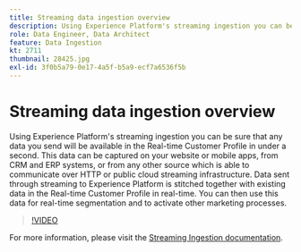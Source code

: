 ```yaml
---
title: Streaming data ingestion overview
description: Using Experience Platform's streaming ingestion you can be sure that any data you send will be available in the Real-time Customer Profile in under a second. This data can be captured on your website or mobile apps, from CRM and ERP systems, or from any other source which is able to communicate over HTTP or public cloud streaming infrastructure. Data sent through streaming to Experience Platform is stitched together with existing data in the Real-time Customer Profile in real-time. You can then use this data for real-time segmentation and to activate other marketing processes.
role: Data Engineer, Data Architect
feature: Data Ingestion
kt: 2711
thumbnail: 28425.jpg
exl-id: 3f0b5a79-0e17-4a5f-b5a9-ecf7a6536f5b
---
```

# Streaming data ingestion overview

Using Experience Platform's streaming ingestion you can be sure that any data you send will be available in the Real-time Customer Profile in under a second. This data can be captured on your website or mobile apps, from CRM and ERP systems, or from any other source which is able to communicate over HTTP or public cloud streaming infrastructure. Data sent through streaming to Experience Platform is stitched together with existing data in the Real-time Customer Profile in real-time. You can then use this data for real-time segmentation and to activate other marketing processes.

>[!VIDEO](https://video.tv.adobe.com/v/28425?quality=12&learn=on)

For more information, please visit the [Streaming Ingestion documentation](https://experienceleague.adobe.com/docs/experience-platform/ingestion/streaming/overview.html).